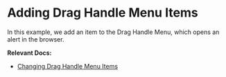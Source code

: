 # Adding Drag Handle Menu Items

In this example, we add an item to the Drag Handle Menu, which opens an alert in the browser.

**Relevant Docs:**

- [Changing Drag Handle Menu Items](/docs/ui-components/side-menu#changing-drag-handle-menu-items)